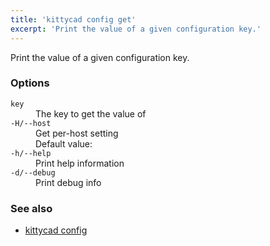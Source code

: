 ```yaml
---
title: 'kittycad config get'
excerpt: 'Print the value of a given configuration key.'
---
```


Print the value of a given configuration key.

### Options

<dl class="flags">
   <dt><code>key</code></dt>
   <dd>The key to get the value of</dd>

   <dt><code>-H/--host</code></dt>
   <dd>Get per-host setting<br/>Default value: <code></code></dd>

   <dt><code>-h/--help</code></dt>
   <dd>Print help information</dd>

   <dt><code>-d/--debug</code></dt>
   <dd>Print debug info</dd>
</dl>

### See also

-   [kittycad config](./kittycad_config)
